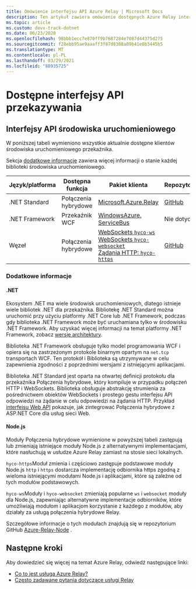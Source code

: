 ```yaml
---
title: Omówienie interfejsu API Azure Relay | Microsoft Docs
description: Ten artykuł zawiera omówienie dostępnych Azure Relay interfejsów API (.NET Standard, .NET Framework, Node.js itp.).
ms.topic: article
ms.custom: devx-track-dotnet
ms.date: 06/23/2020
ms.openlocfilehash: 98bbb1ecc7e870ff9b7687284e7087d44375d275
ms.sourcegitcommit: f28ebb95ae9aaaff3f87d8388a09b41e0b3445b5
ms.translationtype: MT
ms.contentlocale: pl-PL
ms.lasthandoff: 03/29/2021
ms.locfileid: "88935725"
---
```

# <a name="available-relay-apis"></a>Dostępne interfejsy API przekazywania

## <a name="runtime-apis"></a>Interfejsy API środowiska uruchomieniowego

W poniższej tabeli wymieniono wszystkie aktualnie dostępne klientów środowiska uruchomieniowego przekaźnika.

Sekcja [dodatkowe informacje](#additional-information) zawiera więcej informacji o stanie każdej biblioteki środowiska uruchomieniowego.

| Język/platforma | Dostępna funkcja | Pakiet klienta | Repozytorium |
| --- | --- | --- | --- |
| .NET Standard | Połączenia hybrydowe | [Microsoft.Azure.Relay](https://www.nuget.org/packages/Microsoft.Azure.Relay/) | [GitHub](https://github.com/azure/azure-relay-dotnet) |
| .NET Framework | Przekaźnik WCF | [WindowsAzure. ServiceBus](https://www.nuget.org/packages/WindowsAzure.ServiceBus/) | Nie dotyczy |
| Węzeł | Połączenia hybrydowe | [WebSockets `hyco-ws`](https://www.npmjs.com/package/hyco-ws)<br/>[WebSockets `hyco-websocket`](https://www.npmjs.com/package/hyco-websocket)<br/>[Żądania HTTP: `hyco-https`](https://www.npmjs.com/package/hyco-https) | [GitHub](https://github.com/Azure/azure-relay-node) |

### <a name="additional-information"></a>Dodatkowe informacje

#### <a name="net"></a>.NET

Ekosystem .NET ma wiele środowisk uruchomieniowych, dlatego istnieje wiele bibliotek .NET dla przekaźnika. Bibliotekę .NET Standard można uruchomić przy użyciu platformy .NET Core lub .NET Framework, podczas gdy biblioteka .NET Framework może być uruchamiana tylko w środowisku .NET Framework. Aby uzyskać więcej informacji na temat platformy .NET Framework, zobacz [wersje architektury](/dotnet/articles/standard/frameworks).

Biblioteka .NET Framework obsługuje tylko model programowania WCF i opiera się na zastrzeżonym protokole binarnym opartym na `net.tcp` transportach WCF. Ten protokół i Biblioteka są utrzymywane w celu zapewnienia zgodności z poprzednimi wersjami z istniejącymi aplikacjami.

Biblioteka .NET Standard jest oparta na otwartej definicji protokołu dla przekaźnika Połączenia hybrydowe, który kompiluje w przypadku połączeń HTTP i WebSockets. Biblioteka obsługuje abstrakcję strumienia za pośrednictwem obiektów WebSockets i prostego gestu interfejsu API odpowiedzi na żądanie w celu odpowiedzi na żądania HTTP. Przykład [interfejsu Web API](https://github.com/Azure/azure-relay-dotnet) pokazuje, jak zintegrować Połączenia hybrydowe z ASP.NET Core dla usług sieci Web.

#### <a name="nodejs"></a>Node.js

Moduły Połączenia hybrydowe wymienione w powyższej tabeli zastępują lub zmieniają istniejące moduły Node.js z alternatywnymi implementacjami, które nasłuchują w usłudze Azure Relay zamiast na stosie sieci lokalnych.

`hyco-https`Moduł zmienia i częściowo zastępuje podstawowe moduły Node.js `http` i `https` dostarcza implementację odbiornika https zgodną z wieloma istniejącymi modułami Node.js i aplikacjami, które są zależne od tych modułów podstawowych.

`hyco-ws`Moduły i `hyco-websocket` zmieniają popularne `ws` i `websocket` moduły dla Node.js, zapewniając alternatywne implementacje odbiorników, które umożliwiają modułom i aplikacjom korzystanie z każdego z modułów, aby działały za usługą połączenia hybrydowe Relay.

Szczegółowe informacje o tych modułach znajdują się w repozytorium GitHub [Azure-Relay-Node](https://github.com/Azure/azure-relay-node) .

## <a name="next-steps"></a>Następne kroki

Aby dowiedzieć się więcej na temat Azure Relay, odwiedź następujące linki:
* [Co to jest usługa Azure Relay?](relay-what-is-it.md)
* [Często zadawane pytania dotyczące usługi Relay](relay-faq.md)
